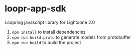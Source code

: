 # loopr-app-sdk
Loopring javascript library for Lightcone 2.0

1. `npm install` to install dependencies
2. `npm run build:proto` to generate models from protobuffer
3. `npm run build` to build the project
